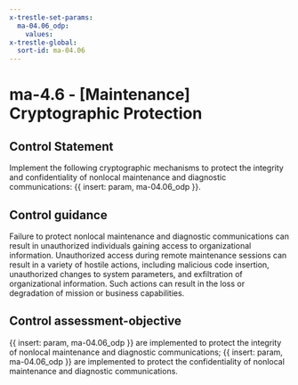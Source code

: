 ```yaml
---
x-trestle-set-params:
  ma-04.06_odp:
    values:
x-trestle-global:
  sort-id: ma-04.06
---
```


# ma-4.6 - \[Maintenance\] Cryptographic Protection

## Control Statement

Implement the following cryptographic mechanisms to protect the integrity and confidentiality of nonlocal maintenance and diagnostic communications: {{ insert: param, ma-04.06_odp }}.

## Control guidance

Failure to protect nonlocal maintenance and diagnostic communications can result in unauthorized individuals gaining access to organizational information. Unauthorized access during remote maintenance sessions can result in a variety of hostile actions, including malicious code insertion, unauthorized changes to system parameters, and exfiltration of organizational information. Such actions can result in the loss or degradation of mission or business capabilities.

## Control assessment-objective

{{ insert: param, ma-04.06_odp }} are implemented to protect the integrity of nonlocal maintenance and diagnostic communications;
{{ insert: param, ma-04.06_odp }} are implemented to protect the confidentiality of nonlocal maintenance and diagnostic communications.
